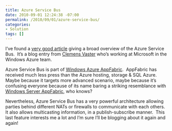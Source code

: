 ```yaml
---
title: Azure Service Bus
date: 2010-09-01 12:24:38 -07:00
permalink: /2010/09/01/azure-service-bus/
categories:
- Solution
tags: []
---
```

<p>I’ve found a <a href="http://vasters.com/clemensv/PermaLink,guid,92d78bee-2cfd-4a29-95ab-c5abb9b905e7.aspx">very good article</a> giving a broad overview of the Azure Service Bus.&#160; It’s a blog entry from <a href="http://vasters.com/clemensv">Clemens Vaster</a> who’s working at Microsoft in the Windows Azure team.</p>  <p>Azure Service Bus is part of <a href="http://www.microsoft.com/windowsazure/appfabric/">Windows Azure AppFabric</a>.&#160; AppFabric has received much less press than the Azure hosting, storage &amp; SQL Azure.&#160; Maybe because it targets more advanced scenario, maybe because it’s confusing everyone because of its name baring a striking resemblance with <a href="http://msdn.microsoft.com/en-us/windowsserver/ee695849.aspx">Windows Server AppFabric</a>, who knows?</p>  <p>Nevertheless, Azure Service Bus has a very powerful architecture allowing parties behind different NATs or firewalls to communicate with each others.&#160; It also allows multicasting information, in a publish-subscribe manner.&#160; This last feature interests me a lot and I’m sure I’ll be blogging about it again and again!</p>